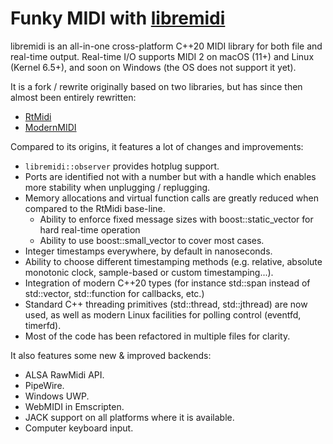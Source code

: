# Funky MIDI with [libremidi](https://github.com/celtera/libremidi)

libremidi is an all-in-one cross-platform C++20 MIDI library for both file and real-time output.
Real-time I/O supports MIDI 2 on macOS (11+) and Linux (Kernel 6.5+), and soon on Windows (the OS does not support it yet).

It is a fork / rewrite originally based on two libraries, but has since then almost been entirely rewritten:
- [RtMidi](https://github.com/theSTK/RtMidi)
- [ModernMIDI](https://github.com/ddiakopoulos/ModernMIDI)

Compared to its origins, it features a lot of changes and improvements:

- `libremidi::observer` provides hotplug support.
- Ports are identified not with a number but with a handle which enables more stability when unplugging / replugging.
- Memory allocations and virtual function calls are greatly reduced when compared to the RtMidi base-line. 
  - Ability to enforce fixed message sizes with boost::static_vector for hard real-time operation
  - Ability to use boost::small_vector to cover most cases.
- Integer timestamps everywhere, by default in nanoseconds. 
- Ability to choose different timestamping methods (e.g. relative, absolute monotonic clock, sample-based or custom timestamping...).
- Integration of modern C++20 types (for instance std::span instead of std::vector, std::function for callbacks, etc.)
- Standard C++ threading primitives (std::thread, std::jthread) are now used, as well as modern Linux facilities for polling control (eventfd, timerfd). 
- Most of the code has been refactored in multiple files for clarity.

It also features some new & improved backends:

- ALSA RawMidi API.
- PipeWire.
- Windows UWP.
- WebMIDI in Emscripten.
- JACK support on all platforms where it is available.
- Computer keyboard input.

